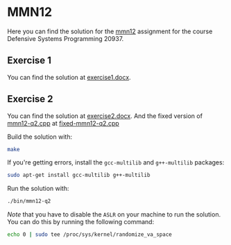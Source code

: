 # MMN12

Here you can find the solution for the [mmn12](./maman12.pdf) assignment for the course Defensive Systems Programming 20937.

## Exercise 1

You can find the solution at [exercise1.docx](./exercise1.docx).

## Exercise 2

You can find the solution at [exercise2.docx](./exercise2.docx).
And the fixed version of [mmn12-q2.cpp](./mmn12-q2.cpp) at [fixed-mmn12-q2.cpp](./fixed-mmn12-q2.cpp)

Build the solution with:

```bash
make 
```

If you're getting errors, install the `gcc-multilib` and `g++-multilib` packages:

```bash
sudo apt-get install gcc-multilib g++-multilib
```

Run the solution with:

```bash
./bin/mmn12-q2
```

*Note* that you have to disable the `ASLR` on your machine to run the solution. You can do this by running the following command:

```bash
echo 0 | sudo tee /proc/sys/kernel/randomize_va_space
```

